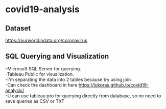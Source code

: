 # covid19-analysis
## Dataset
https://ourworldindata.org/coronavirus

## SQL Querying and Visualization
-Microsoft SQL Server for querying.  
-Tableau Public for visualization.  
-I'm separating the data into 2 tables because try using join  
-Can check the dashboard in here https://lukpras.github.io/covid19-analysis/  
-U can use tableau pro for querying directly from database, so no need to save queries as CSV or TXT
